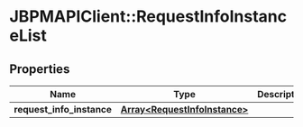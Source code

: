 # JBPMAPIClient::RequestInfoInstanceList

## Properties
Name | Type | Description | Notes
------------ | ------------- | ------------- | -------------
**request_info_instance** | [**Array&lt;RequestInfoInstance&gt;**](RequestInfoInstance.md) |  | [optional] 


